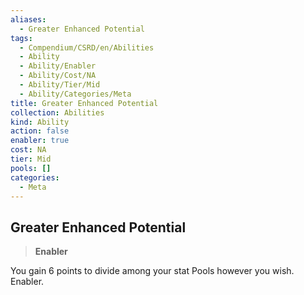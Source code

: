 ```yaml
---
aliases:
  - Greater Enhanced Potential
tags:
  - Compendium/CSRD/en/Abilities
  - Ability
  - Ability/Enabler
  - Ability/Cost/NA
  - Ability/Tier/Mid
  - Ability/Categories/Meta
title: Greater Enhanced Potential
collection: Abilities
kind: Ability
action: false
enabler: true
cost: NA
tier: Mid
pools: []
categories:
  - Meta
---
```

## Greater Enhanced Potential    
>**Enabler**  
    
You gain 6 points to divide among your stat Pools however you wish. Enabler.